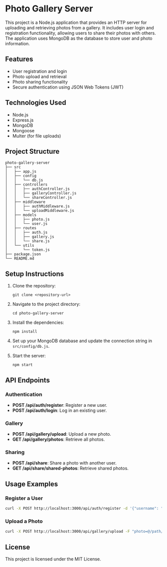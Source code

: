 # Photo Gallery Server

This project is a Node.js application that provides an HTTP server for uploading and retrieving photos from a gallery. It includes user login and registration functionality, allowing users to share their photos with others. The application uses MongoDB as the database to store user and photo information.

## Features

- User registration and login
- Photo upload and retrieval
- Photo sharing functionality
- Secure authentication using JSON Web Tokens (JWT)

## Technologies Used

- Node.js
- Express.js
- MongoDB
- Mongoose
- Multer (for file uploads)

## Project Structure

```
photo-gallery-server
├── src
│   ├── app.js
│   ├── config
│   │   └── db.js
│   ├── controllers
│   │   ├── authController.js
│   │   ├── galleryController.js
│   │   └── shareController.js
│   ├── middleware
│   │   ├── authMiddleware.js
│   │   └── uploadMiddleware.js
│   ├── models
│   │   ├── photo.js
│   │   └── user.js
│   ├── routes
│   │   ├── auth.js
│   │   ├── gallery.js
│   │   └── share.js
│   └── utils
│       └── token.js
├── package.json
└── README.md
```

## Setup Instructions

1. Clone the repository:
   ```
   git clone <repository-url>
   ```

2. Navigate to the project directory:
   ```
   cd photo-gallery-server
   ```

3. Install the dependencies:
   ```
   npm install
   ```

4. Set up your MongoDB database and update the connection string in `src/config/db.js`.

5. Start the server:
   ```
   npm start
   ```

## API Endpoints

### Authentication

- **POST /api/auth/register**: Register a new user.
- **POST /api/auth/login**: Log in an existing user.

### Gallery

- **POST /api/gallery/upload**: Upload a new photo.
- **GET /api/gallery/photos**: Retrieve all photos.

### Sharing

- **POST /api/share**: Share a photo with another user.
- **GET /api/share/shared-photos**: Retrieve shared photos.

## Usage Examples

### Register a User

```bash
curl -X POST http://localhost:3000/api/auth/register -d '{"username": "user1", "password": "pass123", "email": "user1@example.com"}' -H "Content-Type: application/json"
```

### Upload a Photo

```bash
curl -X POST http://localhost:3000/api/gallery/upload -F "photo=@/path/to/photo.jpg" -H "Authorization: Bearer <token>"
```

## License

This project is licensed under the MIT License.